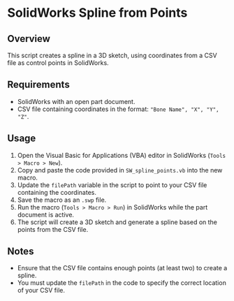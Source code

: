 # SolidWorks Spline from Points

## Overview
This script creates a spline in a 3D sketch, using coordinates from a CSV file as control points in SolidWorks.

## Requirements
- SolidWorks with an open part document.
- CSV file containing coordinates in the format: `"Bone Name", "X", "Y", "Z"`.

## Usage
1. Open the Visual Basic for Applications (VBA) editor in SolidWorks (`Tools > Macro > New`).
2. Copy and paste the code provided in `SW_spline_points.vb` into the new macro.
3. Update the `filePath` variable in the script to point to your CSV file containing the coordinates.
4. Save the macro as an `.swp` file.
5. Run the macro (`Tools > Macro > Run`) in SolidWorks while the part document is active.
6. The script will create a 3D sketch and generate a spline based on the points from the CSV file.

## Notes
- Ensure that the CSV file contains enough points (at least two) to create a spline.
- You must update the `filePath` in the code to specify the correct location of your CSV file.
